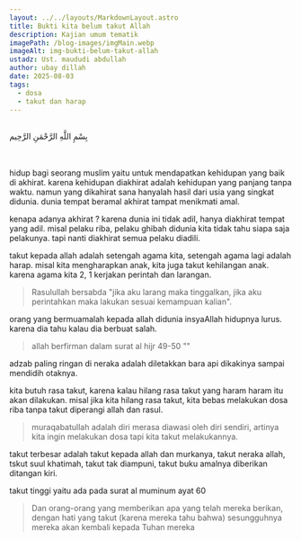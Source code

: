 ```yaml
---
layout: ../../layouts/MarkdownLayout.astro
title: Bukti kita belum takut Allah
description: Kajian umum tematik
imagePath: /blog-images/imgMain.webp
imageAlt: img-bukti-belum-takut-allah
ustadz: Ust. maududi abdullah
author: ubay dillah
date: 2025-08-03
tags:
  - dosa
  - takut dan harap
---
```


<br>
<div class="font-arab-v1 font-bold text-4xl text-center"> بِسْمِ اللَّهِ الرَّحْمَنِ الرَّحِيم</div>
<br><br>

hidup bagi seorang muslim yaitu untuk mendapatkan kehidupan yang baik di akhirat.
karena kehidupan diakhirat adalah kehidupan yang panjang tanpa waktu.
namun yang dikahirat sana hanyalah hasil dari usia yang singkat didunia.
dunia tempat beramal akhirat tampat menikmati amal.

kenapa adanya akhirat ?
karena dunia ini tidak adil, hanya diakhirat tempat yang adil.
misal pelaku riba, pelaku ghibah didunia kita tidak tahu siapa saja pelakunya.
tapi nanti diakhirat semua pelaku diadili.

takut kepada allah adalah setengah agama kita, 
setengah agama lagi adalah harap.
misal kita mengharapkan anak, kita juga takut kehilangan anak.
karena agama kita 2, 1 kerjakan perintah dan larangan.

> Rasulullah bersabda "jika aku larang maka tinggalkan, jika aku perintahkan maka lakukan sesuai kemampuan kalian".

orang yang bermuamalah kepada allah didunia 
insyaAllah hidupnya lurus. karena dia tahu
kalau dia berbuat salah.

> allah berfirman dalam surat al hijr 49-50 ""

adzab paling ringan di neraka adalah diletakkan bara api dikakinya sampai
mendidih otaknya.

kita butuh rasa takut, karena kalau hilang rasa takut yang haram haram itu akan dilakukan.
misal jika kita hilang rasa takut, kita bebas melakukan dosa riba tanpa takut diperangi allah dan rasul.

> muraqabatullah adalah diri merasa diawasi oleh diri sendiri, artinya kita ingin melakukan dosa tapi kita takut melakukannya.

takut terbesar adalah takut kepada allah dan murkanya, takut neraka allah, tskut suul khatimah, takut tak diampuni, takut buku amalnya diberikan ditangan kiri.

takut tinggi yaitu ada pada surat al muminum ayat 60
> Dan orang-orang yang memberikan apa yang telah mereka berikan, dengan hati yang takut (karena mereka tahu bahwa) sesungguhnya mereka akan kembali kepada Tuhan mereka
